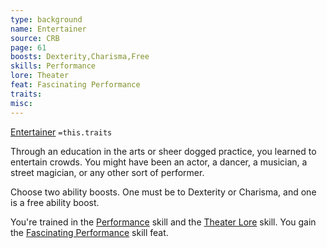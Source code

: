```yaml
---
type: background
name: Entertainer 
source: CRB
page: 61
boosts: Dexterity,Charisma,Free
skills: Performance
lore: Theater
feat: Fascinating Performance
traits: 
misc: 
---
```


[Entertainer](###%20Entertainer)
`=this.traits`


Through an education in the arts or sheer dogged practice, you learned to entertain crowds. You might have been an actor, a dancer, a musician, a street magician, or any other sort of performer.

Choose two ability boosts. One must be to Dexterity or Charisma, and one is a free ability boost.

You're trained in the [Performance](Performance) skill and the [Theater Lore](Theater%20Lore) skill. You gain the [Fascinating Performance](Fascinating%20Performance) skill feat.

